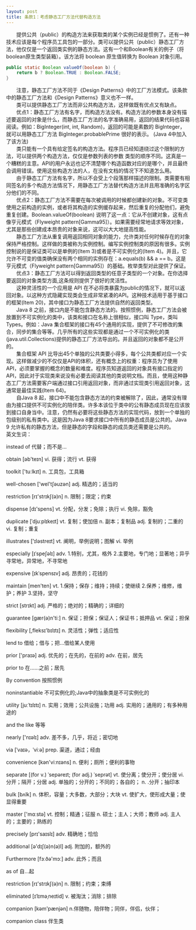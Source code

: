 ```yaml
---
layout: post
title: 条款1：考虑静态工厂方法代替构造方法
---
```


&emsp;&emsp;提供公共（public）的构造方法来获取类的某个实例已经是惯例了。还有一种技术应该是每个程序员工具包的一部分。类可以提供公共（public）静态工厂方法，他仅仅是一个返回类实例的静态方法。这有一个和Boolean有关的例子（将boolean原生类型装箱）。该方法将 boolean 原生值转换为 Boolean 对象引用。<br/>
```java
public static Boolean valueOf(boolean b) {
    return b ? Boolean.TRUE : Boolean.FALSE;
}
```
&emsp;&emsp;注意，静态工厂方法不同于《Design Patterns》中的工厂方法模式。该条款中的静态工厂方法和《Design Patterns》意义也不一样。<br/>
&emsp;&emsp;类可以提供静态工厂方法而非公共构造方法，这样做既有优点又有缺点。<br/>
&emsp;&emsp;优点1：静态工厂方法有名字，而构造方法没有。构造方法的参数本身没有描述要返回的对象是什么，而静态工厂方法的名字准确易用，返回的结果代码也容易阅读。例如：BigInteger(int, int, Random)，返回的可能是素数的 BigInteger，就可以用静态工厂方法 BigInteger.probablePrime 很好的表示。 (Java 4中加入了该方法)<br/>
&emsp;&emsp;类只能有一个具有给定签名的构造方法。程序员已经知道绕过这个限制的方法，可以提供两个构造方法，仅仅是参数列表的参数
类型的顺序不同。这真是一个糟糕的主意。API的用户永远也记不清楚哪个构造函数对应的是哪个，并且最终会调用错误。使用这些构造方法的人，在没有文档的情况下不知道怎么用。<br/>
&emsp;&emsp;由于静态工厂方法有名字，所以不会受上个段落那样描述的限制。类需要有相同签名的多个构造方法情况下，用静态工厂方法替代构造方法并且用准确的名字区分他们的不同。<br/>
&emsp;&emsp;优点2：静态工厂方法不需要在每次被调用的时候都创建新的对象。不可变类使用之前构造的实例，或者将其构造的实例缓存起来，然后重复的分配他们，避免重复创建。Boolean.valueOf(boolean) 说明了这一点：它从不创建对象，这有点像亨元模式（Flyweight pattern[Gamma95]）。如果需要经常地请求等效对象，尤其是那些创建成本昂贵的对象来说，这可以大大地提高性能。<br/>
&emsp;&emsp;静态工厂方法从重复调用返回相同对象的能力，允许类对任何时候存在的对象保持严格控制。这样做的类被称为实例控制。编写实例控制类的原因有很多。实例控制说的是保证类可以是单例的(Item 3)或者是不可实例化的(Item 4)。并且，它允许不可变的值类确保没有两个相同的实例存在：a.equals(b) && a == b。这是亨元模式（Flyweight pattern[Gamma95]）的基础。枚举类型对此提供了保证。<br/>
&emsp;&emsp;优点3：静态工厂方法可以得到返回类型的任意子类型的一个对象。在你选择要返回的对象类型方面,这条规则提供了很好的灵活性。<br/>
&emsp;&emsp;这种灵活性的一个应用是 API 在不必将类暴露为public的情况下，就可以返回对象。以这种方式隐藏实现类会生成非常紧凑的API。这种技术适用于基于接口的框架(Item 20)，其中接口为静态工厂方法提供自然的返回类型。<br/>
&emsp;&emsp;Java 8 之前，接口内是不能包含静态方法的。按照惯例，静态工厂方法会被放置到不可实例化的类中，该类和接口在名称上很相似，接口叫 Type，类叫 Types。例如：Java 集合框架的接口有45个通用的实现，提供了不可修改的集合，同步的集合等等。几乎所有的这些实现都是通过一个不可实例化的类(java.util.Collections)提供的静态工厂方法导出的。并且返回的对象都不是公开的。<br/>
&emsp;&emsp;集合框架 API 比导出45个单独的公共类要小得多，每个公共类都对应一个实现。这样做减少的不仅仅是API的体积，还有概念上的权重：程序员为了使用 API，必须要掌握的概念的数量和难度。程序员知道返回的对象具有接口指定的API，因此对于实现类来说没有必要去阅读其他的类说明文档。而且，使用这种静态工厂方法需要客户端通过接口引用返回对象，而非通过实现类引用返回对象，这通常是最佳实践(Item 64)。<br/>
&emsp;&emsp;自Java 8 起，接口中不能包含静态方法的约束被解除了，因此，通常没有理由为接口提供不可实例化的陪伴类。许多本该位于类中的公有静态成员现在应该放到接口自身当中。注意，仍然有必要将这些静态方法的实现代码，放到一个单独的包级别的私有类中。这是因为Java 8要求接口中所有的静态成员是公共的。Java 9 允许私有的静态方法，但是静态的字段和静态的成员类还需要是公共的。<br/>
英文生词：

instead of
代替；而不是…

obtain [əb'teɪn]
vi. 获得；流行
vt. 获得

toolkit ['tuːlkɪt]
n. 工具包，工具箱

well-chosen ['wel'tʃəuzən]
adj. 精选的；适当的

restriction [rɪ'strɪkʃ(ə)n]
n. 限制；限定；约束

dispense [dɪ'spens]
vt. 分配，分发；免除；执行
vi. 免除，豁免

duplicate [ˈdjuːplɪkeɪt]
vt. 复制；使加倍
n. 副本；复制品
adj. 复制的；二重的
vi. 复制；重复

illustrates ['ɪləstreɪt]
vt. 阐明，举例说明；图解
vi. 举例

especially [ɪˈspeʃəlɪ]
adv. 
1.特别，尤其，格外
2.主要地，专门地；显著地；异乎寻常地，异常地，不寻常地

expensive [ɪkˈspensɪv]
adj. 昂贵的；花钱的

maintain [men'ten]
vt.
1.保持；保存；维持；持续；使继续
2.保养；维修，维护；养护
3.坚持，坚守

strict [strɪkt]
adj. 严格的；绝对的；精确的；详细的

guarantee [gær(ə)n'tiː]
n. 保证；担保；保证人；保证书；抵押品
vt. 保证；担保

flexibility [,fleksɪ'bɪlɪtɪ]
n. 灵活性；弹性；适应性

lend to
借给；借与；把...借给某人使用

prior ['praɪə]
adj. 优先的；在先的，在前的
adv. 在前，居先

prior to
在……之前；居先

By convention
按照惯例

noninstantiable
不可实例化的;Java中的抽象类是不可实例化的

utility [juːˈtɪlɪtɪ]
n. 实用；效用；公共设施；功用
adj. 实用的；通用的；有多种用途的

and the like
等等

nearly ['nɪəlɪ]
adv. 差不多，几乎，将近；密切地

via [ˈvaɪə，ˈviːə]
prep. 渠道，通过；经由

convenience [kən'viːnɪəns]
n. 便利；厕所；便利的事物

separate [(for v.) ˈsepəreɪt; (for adj.) ˈseprət]
vt. 使分离；使分开；使分居
vi. 分开；隔开；分居
adj. 单独的；分开的；不同的；各自的；
n. .分开；抽印本

bulk [bʌlk]
n. 体积，容量；大多数，大部分；大块
vt. 使扩大，使形成大量；使显得重要

master ['mɑːstə]
vt. 控制；精通；征服
n. 硕士；主人；大师；教师
adj. 主人的；主要的；熟练的

precisely [prɪ'saɪslɪ]
adv. 精确地；恰恰

additional [ə'dɪʃ(ə)n(ə)l]
adj. 附加的，额外的

Furthermore [fɜːðə'mɔː]
adv. 此外；而且

as of
自...起

restriction [rɪ'strɪkʃ(ə)n]
n. 限制；约束；束缚

eliminated [ɪˈlɪməˌneɪtid]
v. 被淘汰；消除；排除

companion [kəm'pænjən]
n.伴随物，陪伴物；同伴，伴侣，伙伴；

companion class
伴生类